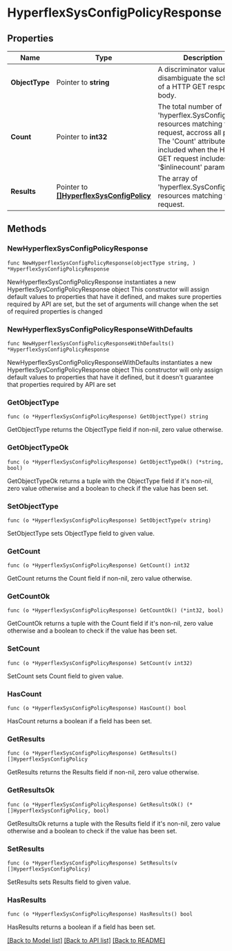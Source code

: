 # HyperflexSysConfigPolicyResponse

## Properties

Name | Type | Description | Notes
------------ | ------------- | ------------- | -------------
**ObjectType** | Pointer to **string** | A discriminator value to disambiguate the schema of a HTTP GET response body. | 
**Count** | Pointer to **int32** | The total number of &#39;hyperflex.SysConfigPolicy&#39; resources matching the request, accross all pages. The &#39;Count&#39; attribute is included when the HTTP GET request includes the &#39;$inlinecount&#39; parameter. | [optional] 
**Results** | Pointer to [**[]HyperflexSysConfigPolicy**](hyperflex.SysConfigPolicy.md) | The array of &#39;hyperflex.SysConfigPolicy&#39; resources matching the request. | [optional] 

## Methods

### NewHyperflexSysConfigPolicyResponse

`func NewHyperflexSysConfigPolicyResponse(objectType string, ) *HyperflexSysConfigPolicyResponse`

NewHyperflexSysConfigPolicyResponse instantiates a new HyperflexSysConfigPolicyResponse object
This constructor will assign default values to properties that have it defined,
and makes sure properties required by API are set, but the set of arguments
will change when the set of required properties is changed

### NewHyperflexSysConfigPolicyResponseWithDefaults

`func NewHyperflexSysConfigPolicyResponseWithDefaults() *HyperflexSysConfigPolicyResponse`

NewHyperflexSysConfigPolicyResponseWithDefaults instantiates a new HyperflexSysConfigPolicyResponse object
This constructor will only assign default values to properties that have it defined,
but it doesn't guarantee that properties required by API are set

### GetObjectType

`func (o *HyperflexSysConfigPolicyResponse) GetObjectType() string`

GetObjectType returns the ObjectType field if non-nil, zero value otherwise.

### GetObjectTypeOk

`func (o *HyperflexSysConfigPolicyResponse) GetObjectTypeOk() (*string, bool)`

GetObjectTypeOk returns a tuple with the ObjectType field if it's non-nil, zero value otherwise
and a boolean to check if the value has been set.

### SetObjectType

`func (o *HyperflexSysConfigPolicyResponse) SetObjectType(v string)`

SetObjectType sets ObjectType field to given value.


### GetCount

`func (o *HyperflexSysConfigPolicyResponse) GetCount() int32`

GetCount returns the Count field if non-nil, zero value otherwise.

### GetCountOk

`func (o *HyperflexSysConfigPolicyResponse) GetCountOk() (*int32, bool)`

GetCountOk returns a tuple with the Count field if it's non-nil, zero value otherwise
and a boolean to check if the value has been set.

### SetCount

`func (o *HyperflexSysConfigPolicyResponse) SetCount(v int32)`

SetCount sets Count field to given value.

### HasCount

`func (o *HyperflexSysConfigPolicyResponse) HasCount() bool`

HasCount returns a boolean if a field has been set.

### GetResults

`func (o *HyperflexSysConfigPolicyResponse) GetResults() []HyperflexSysConfigPolicy`

GetResults returns the Results field if non-nil, zero value otherwise.

### GetResultsOk

`func (o *HyperflexSysConfigPolicyResponse) GetResultsOk() (*[]HyperflexSysConfigPolicy, bool)`

GetResultsOk returns a tuple with the Results field if it's non-nil, zero value otherwise
and a boolean to check if the value has been set.

### SetResults

`func (o *HyperflexSysConfigPolicyResponse) SetResults(v []HyperflexSysConfigPolicy)`

SetResults sets Results field to given value.

### HasResults

`func (o *HyperflexSysConfigPolicyResponse) HasResults() bool`

HasResults returns a boolean if a field has been set.


[[Back to Model list]](../README.md#documentation-for-models) [[Back to API list]](../README.md#documentation-for-api-endpoints) [[Back to README]](../README.md)


